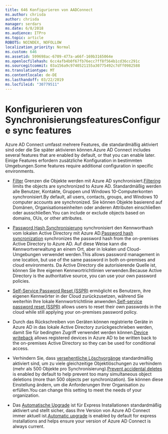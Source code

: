 ```yaml
---
title: 646 Konfigurieren von AADConnect
ms.author: chrisda
author: chrisda
manager: serdars
ms.date: 6/8/2018
ms.audience: ITPro
ms.topic: article
ROBOTS: NOINDEX, NOFOLLOW
localization_priority: Normal
ms.custom: 646
ms.assetid: 599698ac-6709-477a-a66f-169b3165064e
ms.openlocfilehash: 6cc4afb4b0f67fb76ecc7ff8f564b1cd36cc291c
ms.sourcegitcommit: 03a156a9c9740521155a30775492c7dff0982588
ms.translationtype: MT
ms.contentlocale: de-DE
ms.lasthandoff: 03/22/2019
ms.locfileid: "30779511"
---
```

# <a name="configure-sync-features"></a><span data-ttu-id="77326-102">Konfigurieren von Synchronisierungsfeatures</span><span class="sxs-lookup"><span data-stu-id="77326-102">Configure sync features</span></span>

<span data-ttu-id="77326-103">Azure AD Connect umfasst mehrere Features, die standardmäßig aktiviert sind oder die Sie später aktivieren können.</span><span class="sxs-lookup"><span data-stu-id="77326-103">Azure AD Connect includes several features that are enabled by default, or that you can enable later.</span></span> <span data-ttu-id="77326-104">Einige Features erfordern zusätzliche Konfiguration in bestimmten Umgebungen.</span><span class="sxs-lookup"><span data-stu-id="77326-104">Some features require additional configuration in specific environments.</span></span>
  
- <span data-ttu-id="77326-105">[Filter](https://docs.microsoft.com/azure/active-directory/connect/active-directory-aadconnectsync-configure-filtering) Grenzen die Objekte werden mit Azure AD synchronisiert.</span><span class="sxs-lookup"><span data-stu-id="77326-105">[Filtering](https://docs.microsoft.com/azure/active-directory/connect/active-directory-aadconnectsync-configure-filtering) limits the objects are synchronized to Azure AD.</span></span> <span data-ttu-id="77326-106">Standardmäßig werden alle Benutzer, Kontakte, Gruppen und Windows 10-Computerkonten synchronisiert.</span><span class="sxs-lookup"><span data-stu-id="77326-106">By default, all users, contacts, groups, and Windows 10 computer accounts are synchronized.</span></span> <span data-ttu-id="77326-107">Sie können Objekte basierend auf Domänen, Organisationseinheiten oder anderen Attributen einschließen oder ausschließen.</span><span class="sxs-lookup"><span data-stu-id="77326-107">You can include or exclude objects based on domains, OUs, or other attributes.</span></span> 
    
- <span data-ttu-id="77326-108">[Password Hash Synchronisierung](https://docs.microsoft.com/azure/active-directory/connect/active-directory-aadconnectsync-implement-password-hash-synchronization) synchronisiert den Kennworthash vom lokalen Active Directory mit Azure AD.</span><span class="sxs-lookup"><span data-stu-id="77326-108">[Password hash syncronization](https://docs.microsoft.com/azure/active-directory/connect/active-directory-aadconnectsync-implement-password-hash-synchronization) synchronizes the password hash from the on-premises Active Directory to Azure AD.</span></span> <span data-ttu-id="77326-109">Auf diese Weise kann die Kennwortverwaltung an einem Ort, aber in lokalen und Cloud-Umgebungen verwendet werden.</span><span class="sxs-lookup"><span data-stu-id="77326-109">This allows password management in one location, but use of the same password in both on-premises and cloud environments.</span></span> <span data-ttu-id="77326-110">Da Active Directory die autorisierende Quelle ist, können Sie Ihre eigenen Kennwortrichtlinien verwenden.</span><span class="sxs-lookup"><span data-stu-id="77326-110">Because Active Directory is the authoritative source, you can use your own password policies.</span></span> 
    
- <span data-ttu-id="77326-111">[Self-Service Password Reset (SSPR)](https://docs.microsoft.com/azure/active-directory/authentication/quickstart-sspr) ermöglicht es Benutzern, ihre eigenen Kennwörter in der Cloud zurückzusetzen, während Sie weiterhin Ihre lokale Kennwortrichtlinie anwenden.</span><span class="sxs-lookup"><span data-stu-id="77326-111">[Self-service password reset (SSPR)](https://docs.microsoft.com/azure/active-directory/authentication/quickstart-sspr) allows users to reset their own passwords in the cloud while still applying your on-premises password policy.</span></span> 
    
- <span data-ttu-id="77326-112">[](https://docs.microsoft.com/azure/active-directory/connect/active-directory-aadconnect-feature-device-writeback) Durch das Rückschreiben von Geräten können registrierte Geräte in Azure AD in das lokale Active Directory zurückgeschrieben werden, damit Sie für bedingten Zugriff verwendet werden können.</span><span class="sxs-lookup"><span data-stu-id="77326-112">[Device writeback](https://docs.microsoft.com/azure/active-directory/connect/active-directory-aadconnect-feature-device-writeback) allows registered devices in Azure AD to be written back to the on-premises Active Directory so they can be used for conditional access.</span></span> 
    
- <span data-ttu-id="77326-113">Verhindern Sie, dass [versehentliche Löschvorgänge](https://docs.microsoft.com/azure/active-directory/connect/active-directory-aadconnectsync-feature-prevent-accidental-deletes) standardmäßig aktiviert sind, um zu viele gleichzeitige Objektlöschungen zu verhindern (mehr als 500 Objekte pro Synchronisierung).</span><span class="sxs-lookup"><span data-stu-id="77326-113">[Prevent accidental deletes](https://docs.microsoft.com/azure/active-directory/connect/active-directory-aadconnectsync-feature-prevent-accidental-deletes) is enabled by default to help prevent too many simultaneous object deletions (more than 500 objects per synchronization).</span></span> <span data-ttu-id="77326-114">Sie können diese Einstellung ändern, um die Anforderungen Ihrer Organisation zu erfüllen.</span><span class="sxs-lookup"><span data-stu-id="77326-114">You can change this setting to meet the needs of your organization.</span></span> 
    
- <span data-ttu-id="77326-115">Das [Automatische Upgrade](https://docs.microsoft.com/azure/active-directory/connect/active-directory-aadconnect-feature-automatic-upgrade) ist für Express Installationen standardmäßig aktiviert und stellt sicher, dass Ihre Version von Azure AD Connect immer aktuell ist.</span><span class="sxs-lookup"><span data-stu-id="77326-115">[Automatic upgrade](https://docs.microsoft.com/azure/active-directory/connect/active-directory-aadconnect-feature-automatic-upgrade) is enabled by default for express installations and helps ensure your version of Azure AD Connect is always current.</span></span> 
    

